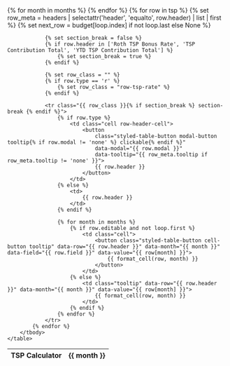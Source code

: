 <!--
PayLES readme

to run:
navigate to: \Documents\Github\Payles
run: python -m app.main


short-term:
- drill pay calculation (divide monthly total by 30)
- make tsp account for tsp table
- change account to just be bank account
- tsp input restrictions
- tsp input zeroing
- rename settings.html and budget.html
- compare LES with recommendations
- rename initials to manuals
- make year a metadata row
- oconus calculations
- only add required rows when needed
- display either conus or oconus variables, or both
- set dependents limit to 5
- remove editable from pay_template, use trigger instead

mid-term:
- get combat zone from les
- instructions modal
- rework resources 
-   tags for category (general, financial, moving, education, mental health), branch, featured
-   alphabetize, stars for featured ones
-   search bar
- add pro-rated calculations for rows grade and zip code
- add loading screen after submitting LES
- shorten remarks and add in blocks for ytd entitle and ytd deduct
- get component from LES, maybe use TPC or PACIDN

long-term:
- leave calculator
- set initial value for template rows
- update readme
- add comments to code
- add in ranks for each branch tooltip
- add in branch row
- import/export for custom rows
- account for specific pays (submarine, dive, jump, etc)
- update modal content
- pdf export option (borb)
- confirm carrying over debt to/from months on les (amount forward, carry forward)
- joint spouse with two LES's
- see about simplifying recommendations to being inline and using flask g or session variable
- create unit tests 
- check mobile use
- minify style.css and script.js when pushed into a production environment
- normalize css: https://necolas.github.io/normalize.css/
- use python cProfile or line_profiler to find bottlenecks
- instructions for self-host
- reddit account
- merch (patch, coin)
- add in recommendation for type of bank
- uncomment prompt when leaving budget page
- better css for border table scroll bar


3. Security Headers

HTTP headers that instruct browsers to enforce security policies.
Common headers for Flask apps:
Content-Security-Policy: restricts sources for scripts, styles, etc.
X-Frame-Options: prevents clickjacking by disallowing your site in iframes.
X-Content-Type-Options: nosniff: prevents MIME type sniffing.
Strict-Transport-Security: enforces HTTPS.
You can set these headers in Flask using an after_request handler.
Why it matters:
Helps prevent XSS, clickjacking, and other browser-based attacks.

-->



<!-- tsp table-->
<div id="tsp-container">
    <table id="tsp-table" class="styled-table">
        <thead>
            <tr>
                <th>TSP Calculator</th>
                {% for month in months %}
                <th>{{ month }}</th>
                {% endfor %}
            </tr>
        </thead>
        <tbody>
            {% for row in tsp %}
                {% set row_meta = headers | selectattr('header', 'equalto', row.header) | list | first %}
                {% set next_row = budget[loop.index] if not loop.last else None %}

                {% set section_break = false %}
                {% if row.header in ['Roth TSP Bonus Rate', 'TSP Contribution Total', 'YTD TSP Contribution Total'] %}
                    {% set section_break = true %}
                {% endif %}

                {% set row_class = "" %}
                {% if row.type == 'r' %}
                    {% set row_class = "row-tsp-rate" %}
                {% endif %}

                <tr class="{{ row_class }}{% if section_break %} section-break {% endif %}">
                    {% if row.type %}
                        <td class="cell row-header-cell">
                            <button
                                class="styled-table-button modal-button tooltip{% if row.modal != 'none' %} clickable{% endif %}"
                                data-modal="{{ row.modal }}"
                                data-tooltip="{{ row_meta.tooltip if row_meta.tooltip != 'none' }}">
                                {{ row.header }}
                            </button>
                        </td>
                    {% else %}
                        <td>
                            {{ row.header }}
                        </td>
                    {% endif %}
                    
                    {% for month in months %}
                        {% if row.editable and not loop.first %}
                            <td class="cell">
                                <button class="styled-table-button cell-button tooltip" data-row="{{ row.header }}" data-month="{{ month }}" data-field="{{ row.field }}" data-value="{{ row[month] }}">
                                    {{ format_cell(row, month) }}
                                </button>
                            </td>
                        {% else %}
                            <td class="tooltip" data-row="{{ row.header }}" data-month="{{ month }}" data-value="{{ row[month] }}">
                                {{ format_cell(row, month) }}
                            </td>
                        {% endif %}
                    {% endfor %}
                </tr>
            {% endfor %}
        </tbody>
    </table>
</div>